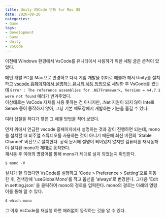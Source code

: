 ```yaml
---
title: Unity VSCode 연동 for Mac OS
date: 2020-08-26
categories:
- Game
tags:
- Development
- Game
- Unity
- VSCode
---
```


이전에 Windows 환경에서 VsCode를 유니티에서 사용하기 위한 세팅 글은 쓴적이 있었다.

메인 개발 PC를 Mac으로 변경하고 다시 게임 개발을 취미로 해볼까 해서 Unity를 설치하고 [vscode 홈페이지에서 설명하는 유니티 세팅 방법](https://code.visualstudio.com/docs/other/unity)으로 세팅한 후 VsCode를 켰는데 `Error : The reference assemblies for .NETFramework, Version = v4.7.1 were not found` 에러가 반겨주었다.  
이상태로는 VsCode 자체를 사용 못하는 건 아니지만, .Net 지원이 되지 않아 Intelli Sense 등이 동작하지 않아, 그냥 기본 메모장에서 개발하는 기분을 즐길 수 있다.

여러 삽질을 하다가 찾은 그 해결 방법을 적어 보았다.

먼저 위에서 언급한 vscode 홈페이지에서 설명하는 것과 같이 진행하면 되는데, mono 를 설치할 때 비주얼 스튜디오를 사용하는 것이 아니기 때문에 최신 버전의 'Stable Channel' 버전으로 설치한다. 공식 문서에 설명이 되어있지 않지만 컴퓨터를 재시동해야 설치된 mono가 제대로 동작한다.  
재시동 후 아래의 명령어를 통해 mono가 제대로 설치 되었는지 확인한다.

```terminal
$ mono -V
```

설치가 잘 되었다면 VsCode를 실행하고 'Code > Preference > Setting'으로 이동한 후, 검색창에 'useGlobalMono'를 적고 옵션을 'always'로 변경한다. 그다음 'Edit in setting.json' 을 클릭하여 mono의 경로를 입력한다. mono의 경로는 아래의 명령어를 통해 알 수 있다.

```terminal
$ which mono
```

그 이후 VsCode를 재실행 하면 에러없이 동작하는 것을 알 수 있다.